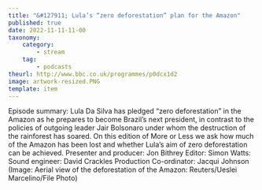 ```yaml
---
title: "&#127911; Lula’s “zero deforestation” plan for the Amazon"
published: true
date: 2022-11-11-11-00
taxonomy:
    category:
        - stream
    tag:
        - podcasts
theurl: http://www.bbc.co.uk/programmes/p0dcx1d2
image: artwork-resized.PNG
template: item
---
```


Episode summary: Lula Da Silva has pledged &ldquo;zero deforestation&rdquo; in the Amazon as he prepares to become Brazil&rsquo;s next president, in contrast to the policies of outgoing leader Jair Bolsonaro under whom the destruction of the rainforest has soared. On this edition of More or Less we ask how much of the Amazon has been lost and whether Lula&rsquo;s aim of zero deforestation can be achieved. Presenter and producer: Jon Bithrey Editor: Simon Watts: Sound engineer: David Crackles Production Co-ordinator: Jacqui Johnson (Image: Aerial view of the deforestation of the Amazon: Reuters/Ueslei Marcelino/File Photo)
